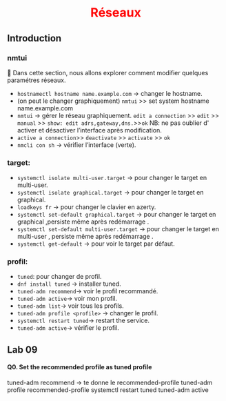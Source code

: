 <h1 align="center" style="color: red;"> Réseaux</h1>

## Introduction
### nmtui
👋 Dans cette section, nous allons explorer comment modifier quelques paramétres réseaux.  
- `hostnamectl hostname name.example.com` → changer le hostname.
- (on peut le changer graphiquement) `nmtui` >> set system hostname name.example.com
- `nmtui` → gérer le réseau graphiquement.
`edit a connection` >> `edit` >> `manual` >> `show: edit adrs,gateway,dns.`>>`ok`
NB: ne pas oublier d' activer et désactiver l’interface après modification.
- `active a connection`>> `deactivate` >> `activate` >> `ok`
- `nmcli con sh` → vérifier l’interface (verte).
### target: 
- `systemctl isolate multi-user.target` → pour changer le target en multi-user.
- `systemctl isolate graphical.target` → pour changer le target en graphical.
- `loadkeys fr` → pour changer le clavier en azerty.
- `systemctl set-default graphical.target` → pour changer le target en graphical ,persiste même après redémarrage .
- `systemctl set-default multi-user.target` → pour changer le target en multi-user , persiste  même après redémarrage .
- `systemctl get-default` → pour voir le target par défaut.
### profil: 
- `tuned`: pour changer de profil.
- `dnf install tuned` → installer tuned.
- `tuned-adm recommend`→ voir le profil recommandé.
- `tuned-adm active`→ voir mon profil.
- `tuned-adm list`→ voir tous les profils.
- `tuned-adm profile <profile>` → changer le profil.
- `systemctl restart tuned`→ restart the service.
- `tuned-adm active`→ vérifier le profil.
## Lab 09
#### Q0. Set the recommended profile as tuned profile
tuned-adm recommend → te donne le recommended-profile
tuned-adm profile recommended-profile
systemctl restart tuned
tuned-adm active



